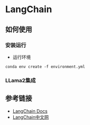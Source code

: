 # LangChain

## 如何使用

### 安装运行
- 运行环境
```
conda env create -f environment.yml
```

### LLama2集成

## 参考链接
- [LangChain Docs](https://python.langchain.com/docs/get_started/introduction)
- [LangChain中文网](https://www.langchain.com.cn/)
